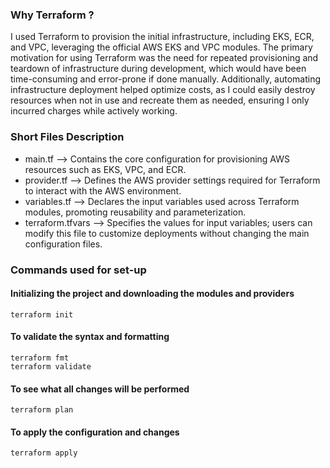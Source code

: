 ### Why Terraform ?

I used Terraform to provision the initial infrastructure, including EKS, ECR, and VPC, leveraging the official AWS EKS and VPC modules. The primary motivation for using Terraform was the need for repeated provisioning and teardown of infrastructure during development, which would have been time-consuming and error-prone if done manually. Additionally, automating infrastructure deployment helped optimize costs, as I could easily destroy resources when not in use and recreate them as needed, ensuring I only incurred charges while actively working.

### Short Files Description

- main.tf –> Contains the core configuration for provisioning AWS resources such as EKS, VPC, and ECR.
- provider.tf –> Defines the AWS provider settings required for Terraform to interact with the AWS environment.
- variables.tf –> Declares the input variables used across Terraform modules, promoting reusability and parameterization.
- terraform.tfvars –> Specifies the values for input variables; users can modify this file to customize deployments without changing the main configuration files.

### Commands used for set-up

#### Initializing the project and downloading the modules and providers
``` 
terraform init
```

#### To validate the syntax and formatting 
```
terraform fmt
terraform validate
```

#### To see what all changes will be performed 

```
terraform plan
```

#### To apply the configuration and changes
``` 
terraform apply
```
